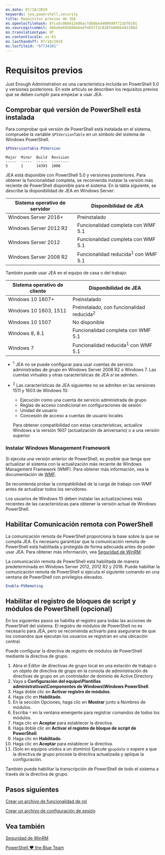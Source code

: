 ```yaml
---
ms.date: 07/10/2019
keywords: jea,powershell,security
title: Requisitos previos de JEA
ms.openlocfilehash: 8fca5c068412e86acfdb8bed400699f721b76191
ms.sourcegitcommit: 46bebe692689ebedfe65ff2c828fe666b443198d
ms.translationtype: HT
ms.contentlocale: es-ES
ms.lasthandoff: 07/10/2019
ms.locfileid: "67734281"
---
```

# <a name="prerequisites"></a>Requisitos previos

Just Enough Administration es una característica incluida en PowerShell 5.0 y versiones posteriores. En este artículo se describen los requisitos previos que se deben cumplir para empezar a usar JEA.


## <a name="check-which-version-of-powershell-is-installed"></a>Comprobar qué versión de PowerShell está instalada

Para comprobar qué versión de PowerShell está instalada en el sistema, compruebe la variable `$PSVersionTable` en un símbolo del sistema de Windows PowerShell.

```powershell
$PSVersionTable.PSVersion
```

```Output
Major  Minor  Build  Revision
-----  -----  -----  --------
5      1      14393  1000
```

JEA está disponible con PowerShell 5.0 y versiones posteriores. Para obtener la funcionalidad completa, se recomienda instalar la versión más reciente de PowerShell disponible para el sistema. En la tabla siguiente, se describe la disponibilidad de JEA en Windows Server:

| Sistema operativo de servidor |                Disponibilidad de JEA                |
| ----------------------- | ---------------------------------------------- |
| Windows Server 2016+    | Preinstalado                                   |
| Windows Server 2012 R2  | Funcionalidad completa con WMF 5.1                |
| Windows Server 2012     | Funcionalidad completa con WMF 5.1                |
| Windows Server 2008 R2  | Funcionalidad reducida<sup>1</sup> con WMF 5.1 |

También puede usar JEA en el equipo de casa o del trabajo:

| Sistema operativo de cliente |                   Disponibilidad de JEA                   |
| ----------------------- | ---------------------------------------------------- |
| Windows 10 1607+        | Preinstalado                                         |
| Windows 10 1603, 1511   | Preinstalado, con funcionalidad reducida<sup>2</sup> |
| Windows 10 1507         | No disponible                                        |
| Windows 8, 8.1          | Funcionalidad completa con WMF 5.1                      |
| Windows 7               | Funcionalidad reducida<sup>1</sup> con WMF 5.1       |

- <sup>1</sup> JEA no se puede configurar para usar cuentas de servicio administradas de grupo en Windows Server 2008 R2 o Windows 7. Las cuentas virtuales y otras características de JEA *sí* se admiten.

- <sup>2</sup> Las características de JEA siguientes no se admiten en las versiones 1511 y 1603 de Windows 10:

  - Ejecución como una cuenta de servicio administrada de grupo
  - Reglas de acceso condicional en configuraciones de sesión
  - Unidad de usuario
  - Concesión de acceso a cuentas de usuario locales

  Para obtener compatibilidad con estas características, actualice Windows a la versión 1607 (actualización de aniversario) o a una versión superior.

### <a name="install-windows-management-framework"></a>Instalar Windows Management Framework

Si ejecuta una versión anterior de PowerShell, es posible que tenga que actualizar el sistema con la actualización más reciente de Windows Management Framework (WMF). Para obtener más información, vea la documentación de [WMF](/powershell/wmf/overview).

Se recomienda probar la compatibilidad de la carga de trabajo con WMF antes de actualizar todos los servidores.

Los usuarios de Windows 10 deben instalar las actualizaciones más recientes de las características para obtener la versión actual de Windows PowerShell.

## <a name="enable-powershell-remoting"></a>Habilitar Comunicación remota con PowerShell

La comunicación remota de PowerShell proporciona la base sobre la que se compila JEA. Es necesario garantizar que la comunicación remota de PowerShell está habilitada y protegida de forma adecuada antes de poder usar JEA. Para obtener más información, vea [Seguridad de WinRM](/powershell/scripting/learn/remoting/winrmsecurity).

La comunicación remota de PowerShell está habilitada de manera predeterminada en Windows Server 2012, 2012 R2 y 2016. Puede habilitar la comunicación remota de PowerShell si ejecuta el siguiente comando en una ventana de PowerShell con privilegios elevados.

```powershell
Enable-PSRemoting
```

## <a name="enable-powershell-module-and-script-block-logging-optional"></a>Habilitar el registro de bloques de script y módulos de PowerShell (opcional)

En los siguientes pasos se habilita el registro para todas las acciones de PowerShell del sistema. El registro de módulos de PowerShell no es necesario para JEA, pero se recomienda activarlo para asegurarse de que los comandos que ejecutan los usuarios se registran en una ubicación central.

Puede configurar la directiva de registro de módulos de PowerShell mediante la directiva de grupo.

1. Abra el Editor de directivas de grupo local en una estación de trabajo o un objeto de directiva de grupo en la consola de administración de directivas de grupo en un controlador de dominio de Active Directory.
2. Vaya a **Configuración del equipo\\Plantillas administrativas\\Componentes de Windows\\Windows PowerShell**.
3. Haga doble clic en **Activar registro de módulos**.
4. Haga clic en **Habilitado**.
5. En la sección Opciones, haga clic en **Mostrar** junto a Nombres de módulos.
6. Escriba `*` en la ventana emergente para registrar comandos de todos los módulos.
7. Haga clic en **Aceptar** para establecer la directiva.
8. Haga doble clic en **Activar el registro de bloque de script de PowerShell**.
9. Haga clic en **Habilitado**.
10. Haga clic en **Aceptar** para establecer la directiva.
11. (Solo en equipos unidos a un dominio) Ejecute `gpupdate` o espere a que la directiva de grupo procese la directiva actualizada y aplique la configuración.

También puede habilitar la transcripción de PowerShell de todo el sistema a través de la directiva de grupo.

## <a name="next-steps"></a>Pasos siguientes

[Crear un archivo de funcionalidad de rol](role-capabilities.md)

[Crear un archivo de configuración de sesión](session-configurations.md)

## <a name="see-also"></a>Vea también

[Seguridad de WinRM](/powershell/scripting/learn/remoting/winrmsecurity)

[PowerShell ♥ the Blue Team](https://devblogs.microsoft.com/powershell/powershell-the-blue-team/)
